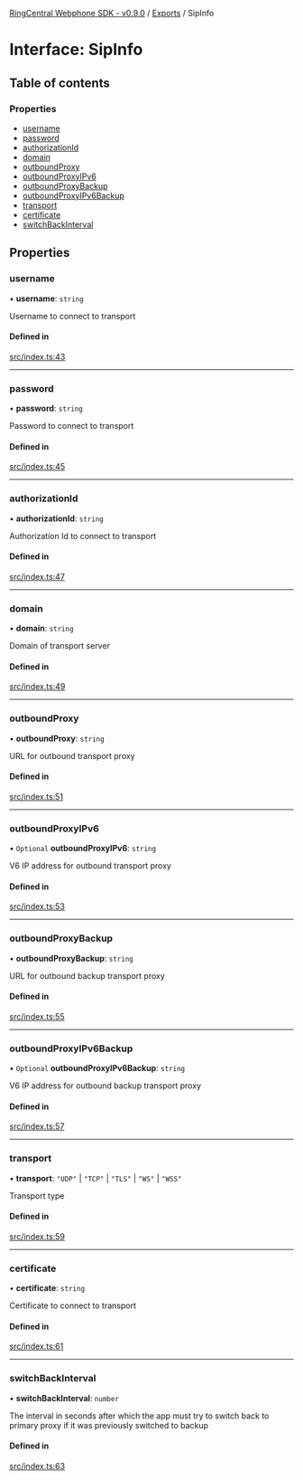 [RingCentral Webphone SDK - v0.9.0](../README.md) / [Exports](../modules.md) / SipInfo

# Interface: SipInfo

## Table of contents

### Properties

- [username](SipInfo.md#username)
- [password](SipInfo.md#password)
- [authorizationId](SipInfo.md#authorizationid)
- [domain](SipInfo.md#domain)
- [outboundProxy](SipInfo.md#outboundproxy)
- [outboundProxyIPv6](SipInfo.md#outboundproxyipv6)
- [outboundProxyBackup](SipInfo.md#outboundproxybackup)
- [outboundProxyIPv6Backup](SipInfo.md#outboundproxyipv6backup)
- [transport](SipInfo.md#transport)
- [certificate](SipInfo.md#certificate)
- [switchBackInterval](SipInfo.md#switchbackinterval)

## Properties

### username

• **username**: `string`

Username to connect to transport

#### Defined in

[src/index.ts:43](https://github.com/nerdchacha/ringcentral-web-phone/blob/491aafd/src/index.ts#L43)

___

### password

• **password**: `string`

Password to connect to transport

#### Defined in

[src/index.ts:45](https://github.com/nerdchacha/ringcentral-web-phone/blob/491aafd/src/index.ts#L45)

___

### authorizationId

• **authorizationId**: `string`

Authorization Id to connect to transport

#### Defined in

[src/index.ts:47](https://github.com/nerdchacha/ringcentral-web-phone/blob/491aafd/src/index.ts#L47)

___

### domain

• **domain**: `string`

Domain of transport server

#### Defined in

[src/index.ts:49](https://github.com/nerdchacha/ringcentral-web-phone/blob/491aafd/src/index.ts#L49)

___

### outboundProxy

• **outboundProxy**: `string`

URL for outbound transport proxy

#### Defined in

[src/index.ts:51](https://github.com/nerdchacha/ringcentral-web-phone/blob/491aafd/src/index.ts#L51)

___

### outboundProxyIPv6

• `Optional` **outboundProxyIPv6**: `string`

V6 IP address for outbound transport proxy

#### Defined in

[src/index.ts:53](https://github.com/nerdchacha/ringcentral-web-phone/blob/491aafd/src/index.ts#L53)

___

### outboundProxyBackup

• **outboundProxyBackup**: `string`

URL for outbound backup transport proxy

#### Defined in

[src/index.ts:55](https://github.com/nerdchacha/ringcentral-web-phone/blob/491aafd/src/index.ts#L55)

___

### outboundProxyIPv6Backup

• `Optional` **outboundProxyIPv6Backup**: `string`

V6 IP address for outbound backup transport proxy

#### Defined in

[src/index.ts:57](https://github.com/nerdchacha/ringcentral-web-phone/blob/491aafd/src/index.ts#L57)

___

### transport

• **transport**: ``"UDP"`` \| ``"TCP"`` \| ``"TLS"`` \| ``"WS"`` \| ``"WSS"``

Transport type

#### Defined in

[src/index.ts:59](https://github.com/nerdchacha/ringcentral-web-phone/blob/491aafd/src/index.ts#L59)

___

### certificate

• **certificate**: `string`

Certificate to connect to transport

#### Defined in

[src/index.ts:61](https://github.com/nerdchacha/ringcentral-web-phone/blob/491aafd/src/index.ts#L61)

___

### switchBackInterval

• **switchBackInterval**: `number`

The interval in seconds after which the app must try to switch back to primary proxy if it was previously switched to backup

#### Defined in

[src/index.ts:63](https://github.com/nerdchacha/ringcentral-web-phone/blob/491aafd/src/index.ts#L63)
